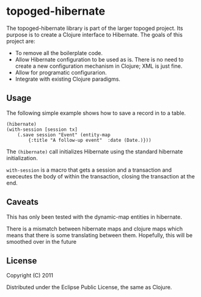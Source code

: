 # topoged-hibernate

The topoged-hibernate library is part of the larger topoged project.
Its purpose is to create a Clojure interface to Hibernate.  The goals
of this project are:

*  To remove all the boilerplate code.
*  Allow Hibernate configuration to be used as is.  There is no need
   to create a new configuration mechanism in Clojure; XML is just fine.
*  Allow for programatic configurarion.
*  Integrate with existing Clojure paradigms. 


## Usage

The following simple example shows how to save a record in to a table.

    (hibernate)
	(with-session [session tx]
	    (.save session "Event" (entity-map 
            {:title "A follow-up event"  :date (Date.)}))

The `(hibernate)` call initializes Hibernate using the standard
hibernate initialization.

`with-session` is a macro that gets a session and a transaction and execeutes the body of within the transaction, closing the transaction at the end.

## Caveats

This has only been tested with the dynamic-map entities in hibernate.

There is a mismatch between hibernate maps and clojure maps which
means that there is some translating between them.  Hopefully, this
will be smoothed over in the future


## License

Copyright (C) 2011 

Distributed under the Eclipse Public License, the same as Clojure.
